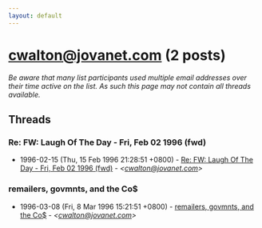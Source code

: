 ```yaml
---
layout: default
---
```


# <cwalton@jovanet.com> (2 posts)

_Be aware that many list participants used multiple email addresses over their time active on the list. As such this page may not contain all threads available._

## Threads

### Re: FW: Laugh Of The Day - Fri, Feb 02 1996 (fwd)
+ 1996-02-15 (Thu, 15 Feb 1996 21:28:51 +0800) - [Re: FW: Laugh Of The Day - Fri, Feb 02 1996 (fwd)](/archive/1996/02/f570d56fb409022d2a3b5aa56dfaf161aaa537721ec60b335f3ba8b47dc5ef4d) - _\<cwalton@jovanet.com\>_

### remailers, govmnts, and the Co$
+ 1996-03-08 (Fri, 8 Mar 1996 15:21:51 +0800) - [remailers, govmnts, and the Co$](/archive/1996/03/f9e5f78b277a9ca028011b3d210b5ac9bf050c40fb01ab32ef9d404c8563ed3f) - _\<cwalton@jovanet.com\>_

